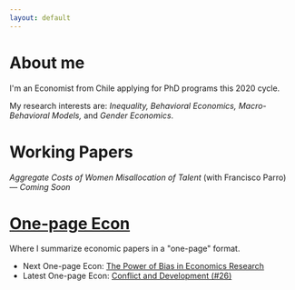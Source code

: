 ```yaml
---
layout: default
---
```


# About me

I'm an Economist from Chile applying for PhD programs this 2020 cycle.

My research interests are: *Inequality, Behavioral Economics, Macro-Behavioral Models,* and *Gender Economics*.

# Working Papers

*Aggregate Costs of Women Misallocation of Talent* (with Francisco Parro) — *Coming Soon*

# [One-page Econ](./one-pageecon.html)

Where I summarize economic papers in a "one-page" format. 

* Next One-page Econ: [The Power of Bias in Economics Research](https://onlinelibrary.wiley.com/doi/abs/10.1111/ecoj.12461)
* Latest One-page Econ: [Conflict and Development (#26)](https://jjgecon.github.io/assets/files/Conflict%20and%20Development%20(Ray%202017).pdf)


